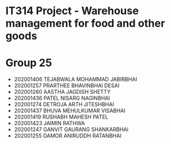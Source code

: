 # IT314 Project - Warehouse management for food and other goods

# Group 25

* 202001406 TEJABWALA MOHAMMAD JABIRBHAI
* 202001257 PRARTHEE BHAVINBHAI DESAI
* 202001260 AASTHA JAGDISH SHETTY
* 202001436 PATEL NISARG NAGINBHAI
* 202001274 DETROJA ARTH JITESHBHAI
* 202001437 BHUVA MEHULKUMAR VISABHAI
* 202001419 RUSHABH MAHESH PATEL
* 202001423 JAIMIN RATHWA
* 202001247 GANVIT GAURANG SHANKARBHAI
* 202001255 DAMOR ANIRUDDH RATANBHAI
